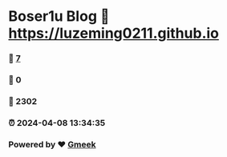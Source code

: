 # Boser1u Blog :link: https://luzeming0211.github.io 
### :page_facing_up: [7](https://luzeming0211.github.io/tag.html) 
### :speech_balloon: 0 
### :hibiscus: 2302 
### :alarm_clock: 2024-04-08 13:34:35 
### Powered by :heart: [Gmeek](https://github.com/Meekdai/Gmeek)

